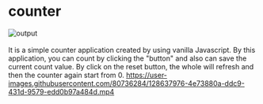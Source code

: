 # counter
![output](https://user-images.githubusercontent.com/80736284/128637971-2376241a-1f0e-4bb0-a20f-388255a357f1.JPG)<br><br>
It is a simple counter application created by using vanilla Javascript. By this application, you can count by clicking the "button" and also can save the current count value. By click on the reset button, the whole will refresh and then the counter again start from 0.
https://user-images.githubusercontent.com/80736284/128637976-4e73880a-ddc9-431d-9579-edd0b97a484d.mp4

